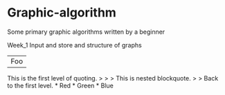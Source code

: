 # Graphic-algorithm
Some primary graphic algorithms written by a beginner

Week_1 Input and store and structure of graphs
<table>
    <tr>
        <td>Foo</td>
    </tr>
</table>
 This is the first level of quoting.
>
> > This is nested blockquote.
>
> Back to the first level.
*   Red
*   Green
*   Blue
